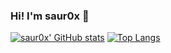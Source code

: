 ### Hi! I'm saur0x 👋

<!--
**saur0x/saur0x** is a ✨ _special_ ✨ repository because its `README.md` (this file) appears on your GitHub profile.

Here are some ideas to get you started:

- 🔭 I’m currently working on ...
- 🌱 I’m currently learning ...
- 👯 I’m looking to collaborate on ...
- 🤔 I’m looking for help with ...
- 💬 Ask me about ...
- 📫 How to reach me: ...
- 😄 Pronouns: ...
- ⚡ Fun fact: ...
-->

[![saur0x' GitHub stats](https://github-readme-stats.vercel.app/api?username=saur0x&show_icons=true&theme=solarized-dark)](https://github.com/anuraghazra/github-readme-stats)
[![Top Langs](https://github-readme-stats.vercel.app/api/top-langs/?username=saur0x&langs_count=10&layout=compact&theme=solarized-dark)](https://github.com/anuraghazra/github-readme-stats)
